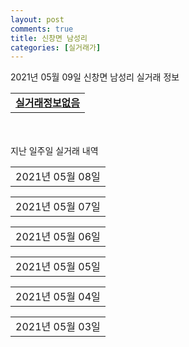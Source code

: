 ```yaml
---
layout: post
comments: true
title: 신창면 남성리
categories: [실거래가]
---
```


2021년 05월 09일 신창면 남성리 실거래 정보

<table>
  <tr>
    <td colspan="4" style="font-weight: bold;"><a href="https://search.naver.com/search.naver?query=실거래정보없음">실거래정보없음</a></td>
  </tr>
    
</table>
    
<div style="margin-top: 50px; margin-bottom: 13px">지난 일주일 실거래 내역</div>

  <table style="width: 100%; margin-bottom: 1px">
      <tr class="header">
        <td>2021년 05월 08일</td>
      </tr>
      <tr class="child" style="display: none">
        <td>
            
        <table>
          <tr>
            <td colspan="4" style="font-weight: bold;"><a href="https://search.naver.com/search.naver?query=샘마을">샘마을</a></td>
          </tr>

          <tr>
            <td>매매</td>
            <td>7층</td>
            <td>39.27㎡</td>
            <td>계약일 2021-04-12</td>
          </tr>
          <tr>
            <td colspan="4">3,200<br>기존최고가 3,200</td>
          </tr>
    
          <tr>
            <td>매매</td>
            <td>9층</td>
            <td>39.27㎡</td>
            <td>계약일 2021-04-12</td>
          </tr>
          <tr>
            <td colspan="4">3,150<br>기존최고가 3,150</td>
          </tr>
    
        </table>
        <table style="margin-top: 5px">
          <tr>
            <td colspan="4" style="font-weight: bold;"><a href="https://search.naver.com/search.naver?query=아산신창장미">아산신창장미</a></td>
          </tr>
    
          <tr>
            <td>매매</td>
            <td>5층</td>
            <td>39.67㎡</td>
            <td>계약일 2021-05-07</td>
          </tr>
          <tr>
            <td colspan="4">2,300<br>기존최고가 2,300</td>
          </tr>
    
        </table>
    
        </td>
      </tr>
  </table>
    
  <table style="width: 100%; margin-bottom: 1px">
      <tr class="header">
        <td>2021년 05월 07일</td>
      </tr>
      <tr class="child" style="display: none">
        <td>
            
        <table>
          <tr>
            <td colspan="4" style="font-weight: bold;"><a href="https://search.naver.com/search.naver?query=다소미">다소미</a></td>
          </tr>

          <tr>
            <td>매매</td>
            <td>4층</td>
            <td>59.92㎡</td>
            <td>계약일 2021-05-02</td>
          </tr>
          <tr>
            <td colspan="4">7,900<br>기존최고가 7,900</td>
          </tr>
    
          <tr>
            <td>매매</td>
            <td>5층</td>
            <td>59.92㎡</td>
            <td>계약일 2021-04-30</td>
          </tr>
          <tr>
            <td colspan="4">7,650<br>기존최고가 7,650</td>
          </tr>
    
        </table>
        <table style="margin-top: 5px">
          <tr>
            <td colspan="4" style="font-weight: bold;"><a href="https://search.naver.com/search.naver?query=샘마을">샘마을</a></td>
          </tr>
    
          <tr>
            <td>매매</td>
            <td>8층</td>
            <td>39.27㎡</td>
            <td>계약일 2021-05-06</td>
          </tr>
          <tr>
            <td colspan="4">3,525<br>기존최고가 3,525</td>
          </tr>
    
        </table>
        <table style="margin-top: 5px">
          <tr>
            <td colspan="4" style="font-weight: bold;"><a href="https://search.naver.com/search.naver?query=신일">신일</a></td>
          </tr>
    
          <tr>
            <td>매매</td>
            <td>6층</td>
            <td>59.756㎡</td>
            <td>계약일 2021-04-10</td>
          </tr>
          <tr>
            <td colspan="4">8,000<br>기존최고가 8,000</td>
          </tr>
    
        </table>
        <table style="margin-top: 5px">
          <tr>
            <td colspan="4" style="font-weight: bold;"><a href="https://search.naver.com/search.naver?query=아산한미금강">아산한미금강</a></td>
          </tr>
    
          <tr>
            <td>매매</td>
            <td>3층</td>
            <td>59.34㎡</td>
            <td>계약일 2021-04-23</td>
          </tr>
          <tr>
            <td colspan="4">4,400<br>기존최고가 4,400</td>
          </tr>
    
        </table>
    
        </td>
      </tr>
  </table>
    
  <table style="width: 100%; margin-bottom: 1px">
      <tr class="header">
        <td>2021년 05월 06일</td>
      </tr>
      <tr class="child" style="display: none">
        <td>
            
        <table>
          <tr>
            <td colspan="4" style="font-weight: bold;"><a href="https://search.naver.com/search.naver?query=실거래정보없음">실거래정보없음</a></td>
          </tr>

        </table>
    
        </td>
      </tr>
  </table>
    
  <table style="width: 100%; margin-bottom: 1px">
      <tr class="header">
        <td>2021년 05월 05일</td>
      </tr>
      <tr class="child" style="display: none">
        <td>
            
        <table>
          <tr>
            <td colspan="4" style="font-weight: bold;"><a href="https://search.naver.com/search.naver?query=샘마을">샘마을</a></td>
          </tr>

          <tr>
            <td>매매</td>
            <td>11층</td>
            <td>39.27㎡</td>
            <td>계약일 2021-05-04</td>
          </tr>
          <tr>
            <td colspan="4">3,500<br>기존최고가 3,500</td>
          </tr>
    
          <tr>
            <td>매매</td>
            <td>14층</td>
            <td>30.42㎡</td>
            <td>계약일 2021-04-29</td>
          </tr>
          <tr>
            <td colspan="4">1,700<br>기존최고가 1,700</td>
          </tr>
    
        </table>
        <table style="margin-top: 5px">
          <tr>
            <td colspan="4" style="font-weight: bold;"><a href="https://search.naver.com/search.naver?query=아산코아루">아산코아루</a></td>
          </tr>
    
          <tr>
            <td>매매</td>
            <td>6층</td>
            <td>84.9418㎡</td>
            <td>계약일 2021-04-06</td>
          </tr>
          <tr>
            <td colspan="4">16,400<br>기존최고가 16,400</td>
          </tr>
    
          <tr>
            <td>매매</td>
            <td>3층</td>
            <td>59.9611㎡</td>
            <td>계약일 2021-04-06</td>
          </tr>
          <tr>
            <td colspan="4">12,200<br>기존최고가 13,200</td>
          </tr>
    
        </table>
        <table style="margin-top: 5px">
          <tr>
            <td colspan="4" style="font-weight: bold;"><a href="https://search.naver.com/search.naver?query=아산코아루에듀파크">아산코아루에듀파크</a></td>
          </tr>
    
          <tr>
            <td>매매</td>
            <td>13층</td>
            <td>113.377㎡</td>
            <td>계약일 2021-04-14</td>
          </tr>
          <tr>
            <td colspan="4">21,200<br>기존최고가 21,200</td>
          </tr>
    
        </table>
        <table style="margin-top: 5px">
          <tr>
            <td colspan="4" style="font-weight: bold;"><a href="https://search.naver.com/search.naver?query=아산 삼부르네상스 더힐">아산 삼부르네상스 더힐</a></td>
          </tr>
    
          <tr>
            <td>전매</td>
            <td>18층</td>
            <td>84.9765㎡</td>
            <td>계약일 2021-05-03</td>
          </tr>
          <tr>
            <td colspan="4">31,286</td>
          </tr>
    
          <tr>
            <td>전매</td>
            <td>10층</td>
            <td>84.9765㎡</td>
            <td>계약일 2021-04-28</td>
          </tr>
          <tr>
            <td colspan="4">30,236</td>
          </tr>
    
          <tr>
            <td>전매</td>
            <td>20층</td>
            <td>84.9765㎡</td>
            <td>계약일 2021-04-28</td>
          </tr>
          <tr>
            <td colspan="4">29,986</td>
          </tr>
    
          <tr>
            <td>전매</td>
            <td>9층</td>
            <td>84.9765㎡</td>
            <td>계약일 2021-05-03</td>
          </tr>
          <tr>
            <td colspan="4">29,786</td>
          </tr>
    
          <tr>
            <td>전매</td>
            <td>15층</td>
            <td>83.8805㎡</td>
            <td>계약일 2021-04-29</td>
          </tr>
          <tr>
            <td colspan="4">29,714</td>
          </tr>
    
          <tr>
            <td>전매</td>
            <td>8층</td>
            <td>83.8805㎡</td>
            <td>계약일 2021-05-03</td>
          </tr>
          <tr>
            <td colspan="4">29,464</td>
          </tr>
    
          <tr>
            <td>전매</td>
            <td>9층</td>
            <td>83.8805㎡</td>
            <td>계약일 2021-05-03</td>
          </tr>
          <tr>
            <td colspan="4">29,464</td>
          </tr>
    
          <tr>
            <td>전매</td>
            <td>5층</td>
            <td>83.8805㎡</td>
            <td>계약일 2021-05-02</td>
          </tr>
          <tr>
            <td colspan="4">29,264</td>
          </tr>
    
          <tr>
            <td>전매</td>
            <td>22층</td>
            <td>83.8805㎡</td>
            <td>계약일 2021-05-03</td>
          </tr>
          <tr>
            <td colspan="4">29,264</td>
          </tr>
    
          <tr>
            <td>전매</td>
            <td>2층</td>
            <td>83.8805㎡</td>
            <td>계약일 2021-05-03</td>
          </tr>
          <tr>
            <td colspan="4">27,814</td>
          </tr>
    
          <tr>
            <td>전매</td>
            <td>9층</td>
            <td>74.9274㎡</td>
            <td>계약일 2021-04-28</td>
          </tr>
          <tr>
            <td colspan="4">26,510</td>
          </tr>
    
          <tr>
            <td>전매</td>
            <td>10층</td>
            <td>74.9021㎡</td>
            <td>계약일 2021-05-03</td>
          </tr>
          <tr>
            <td colspan="4">26,410</td>
          </tr>
    
          <tr>
            <td>전매</td>
            <td>20층</td>
            <td>74.9517㎡</td>
            <td>계약일 2021-05-04</td>
          </tr>
          <tr>
            <td colspan="4">26,360</td>
          </tr>
    
          <tr>
            <td>전매</td>
            <td>17층</td>
            <td>74.9021㎡</td>
            <td>계약일 2021-04-23</td>
          </tr>
          <tr>
            <td colspan="4">26,310</td>
          </tr>
    
          <tr>
            <td>전매</td>
            <td>11층</td>
            <td>74.9274㎡</td>
            <td>계약일 2021-05-03</td>
          </tr>
          <tr>
            <td colspan="4">26,260</td>
          </tr>
    
          <tr>
            <td>전매</td>
            <td>16층</td>
            <td>74.9274㎡</td>
            <td>계약일 2021-04-28</td>
          </tr>
          <tr>
            <td colspan="4">26,110</td>
          </tr>
    
          <tr>
            <td>전매</td>
            <td>2층</td>
            <td>74.9517㎡</td>
            <td>계약일 2021-05-02</td>
          </tr>
          <tr>
            <td colspan="4">25,010</td>
          </tr>
    
          <tr>
            <td>전매</td>
            <td>15층</td>
            <td>59.9345㎡</td>
            <td>계약일 2021-05-04</td>
          </tr>
          <tr>
            <td colspan="4">21,290</td>
          </tr>
    
          <tr>
            <td>전매</td>
            <td>13층</td>
            <td>59.9482㎡</td>
            <td>계약일 2021-05-03</td>
          </tr>
          <tr>
            <td colspan="4">20,690</td>
          </tr>
    
        </table>
    
        </td>
      </tr>
  </table>
    
  <table style="width: 100%; margin-bottom: 1px">
      <tr class="header">
        <td>2021년 05월 04일</td>
      </tr>
      <tr class="child" style="display: none">
        <td>
            
        <table>
          <tr>
            <td colspan="4" style="font-weight: bold;"><a href="https://search.naver.com/search.naver?query=아산 삼부르네상스 더힐">아산 삼부르네상스 더힐</a></td>
          </tr>

          <tr>
            <td>전매</td>
            <td>14층</td>
            <td>84.9765㎡</td>
            <td>계약일 2021-04-29</td>
          </tr>
          <tr>
            <td colspan="4">30,336</td>
          </tr>
    
          <tr>
            <td>전매</td>
            <td>12층</td>
            <td>84.9765㎡</td>
            <td>계약일 2021-05-01</td>
          </tr>
          <tr>
            <td colspan="4">30,286</td>
          </tr>
    
          <tr>
            <td>전매</td>
            <td>9층</td>
            <td>83.8805㎡</td>
            <td>계약일 2021-04-13</td>
          </tr>
          <tr>
            <td colspan="4">29,964</td>
          </tr>
    
          <tr>
            <td>전매</td>
            <td>9층</td>
            <td>83.8805㎡</td>
            <td>계약일 2021-05-02</td>
          </tr>
          <tr>
            <td colspan="4">29,964</td>
          </tr>
    
          <tr>
            <td>전매</td>
            <td>9층</td>
            <td>84.9765㎡</td>
            <td>계약일 2021-04-28</td>
          </tr>
          <tr>
            <td colspan="4">29,786</td>
          </tr>
    
          <tr>
            <td>전매</td>
            <td>5층</td>
            <td>84.9765㎡</td>
            <td>계약일 2021-05-01</td>
          </tr>
          <tr>
            <td colspan="4">29,786</td>
          </tr>
    
          <tr>
            <td>전매</td>
            <td>6층</td>
            <td>84.9765㎡</td>
            <td>계약일 2021-05-03</td>
          </tr>
          <tr>
            <td colspan="4">29,786</td>
          </tr>
    
          <tr>
            <td>전매</td>
            <td>11층</td>
            <td>83.8805㎡</td>
            <td>계약일 2021-05-01</td>
          </tr>
          <tr>
            <td colspan="4">29,464</td>
          </tr>
    
          <tr>
            <td>전매</td>
            <td>4층</td>
            <td>84.9765㎡</td>
            <td>계약일 2021-04-24</td>
          </tr>
          <tr>
            <td colspan="4">29,386</td>
          </tr>
    
          <tr>
            <td>전매</td>
            <td>3층</td>
            <td>84.9765㎡</td>
            <td>계약일 2021-05-02</td>
          </tr>
          <tr>
            <td colspan="4">28,736</td>
          </tr>
    
          <tr>
            <td>전매</td>
            <td>12층</td>
            <td>83.8805㎡</td>
            <td>계약일 2021-04-30</td>
          </tr>
          <tr>
            <td colspan="4">27,814</td>
          </tr>
    
          <tr>
            <td>전매</td>
            <td>2층</td>
            <td>83.8805㎡</td>
            <td>계약일 2021-05-02</td>
          </tr>
          <tr>
            <td colspan="4">27,814</td>
          </tr>
    
          <tr>
            <td>전매</td>
            <td>7층</td>
            <td>74.9517㎡</td>
            <td>계약일 2021-04-30</td>
          </tr>
          <tr>
            <td colspan="4">27,610</td>
          </tr>
    
          <tr>
            <td>전매</td>
            <td>18층</td>
            <td>74.9274㎡</td>
            <td>계약일 2021-05-02</td>
          </tr>
          <tr>
            <td colspan="4">26,510</td>
          </tr>
    
          <tr>
            <td>전매</td>
            <td>12층</td>
            <td>74.9517㎡</td>
            <td>계약일 2021-05-02</td>
          </tr>
          <tr>
            <td colspan="4">26,510</td>
          </tr>
    
          <tr>
            <td>전매</td>
            <td>8층</td>
            <td>74.9517㎡</td>
            <td>계약일 2021-04-30</td>
          </tr>
          <tr>
            <td colspan="4">26,410</td>
          </tr>
    
          <tr>
            <td>전매</td>
            <td>16층</td>
            <td>74.9021㎡</td>
            <td>계약일 2021-05-01</td>
          </tr>
          <tr>
            <td colspan="4">26,410</td>
          </tr>
    
          <tr>
            <td>전매</td>
            <td>6층</td>
            <td>74.9274㎡</td>
            <td>계약일 2021-05-02</td>
          </tr>
          <tr>
            <td colspan="4">26,410</td>
          </tr>
    
          <tr>
            <td>전매</td>
            <td>9층</td>
            <td>74.9517㎡</td>
            <td>계약일 2021-05-01</td>
          </tr>
          <tr>
            <td colspan="4">26,360</td>
          </tr>
    
          <tr>
            <td>전매</td>
            <td>19층</td>
            <td>74.9274㎡</td>
            <td>계약일 2021-04-30</td>
          </tr>
          <tr>
            <td colspan="4">26,310</td>
          </tr>
    
          <tr>
            <td>전매</td>
            <td>18층</td>
            <td>74.9021㎡</td>
            <td>계약일 2021-05-01</td>
          </tr>
          <tr>
            <td colspan="4">26,310</td>
          </tr>
    
          <tr>
            <td>전매</td>
            <td>7층</td>
            <td>74.9274㎡</td>
            <td>계약일 2021-05-01</td>
          </tr>
          <tr>
            <td colspan="4">26,310</td>
          </tr>
    
          <tr>
            <td>전매</td>
            <td>9층</td>
            <td>74.9274㎡</td>
            <td>계약일 2021-05-03</td>
          </tr>
          <tr>
            <td colspan="4">26,310</td>
          </tr>
    
          <tr>
            <td>전매</td>
            <td>5층</td>
            <td>74.9274㎡</td>
            <td>계약일 2021-05-03</td>
          </tr>
          <tr>
            <td colspan="4">26,310</td>
          </tr>
    
          <tr>
            <td>전매</td>
            <td>15층</td>
            <td>74.9021㎡</td>
            <td>계약일 2021-05-02</td>
          </tr>
          <tr>
            <td colspan="4">26,260</td>
          </tr>
    
          <tr>
            <td>전매</td>
            <td>14층</td>
            <td>74.8843㎡</td>
            <td>계약일 2021-04-27</td>
          </tr>
          <tr>
            <td colspan="4">25,910</td>
          </tr>
    
          <tr>
            <td>전매</td>
            <td>13층</td>
            <td>74.8843㎡</td>
            <td>계약일 2021-04-30</td>
          </tr>
          <tr>
            <td colspan="4">25,810</td>
          </tr>
    
          <tr>
            <td>전매</td>
            <td>16층</td>
            <td>74.8843㎡</td>
            <td>계약일 2021-05-03</td>
          </tr>
          <tr>
            <td colspan="4">25,810</td>
          </tr>
    
          <tr>
            <td>전매</td>
            <td>20층</td>
            <td>74.8843㎡</td>
            <td>계약일 2021-05-03</td>
          </tr>
          <tr>
            <td colspan="4">25,810</td>
          </tr>
    
          <tr>
            <td>전매</td>
            <td>5층</td>
            <td>74.8843㎡</td>
            <td>계약일 2021-04-17</td>
          </tr>
          <tr>
            <td colspan="4">25,760</td>
          </tr>
    
          <tr>
            <td>전매</td>
            <td>4층</td>
            <td>74.8843㎡</td>
            <td>계약일 2021-04-30</td>
          </tr>
          <tr>
            <td colspan="4">25,310</td>
          </tr>
    
          <tr>
            <td>전매</td>
            <td>2층</td>
            <td>74.9021㎡</td>
            <td>계약일 2021-05-01</td>
          </tr>
          <tr>
            <td colspan="4">25,210</td>
          </tr>
    
          <tr>
            <td>전매</td>
            <td>2층</td>
            <td>74.8843㎡</td>
            <td>계약일 2021-05-01</td>
          </tr>
          <tr>
            <td colspan="4">24,360</td>
          </tr>
    
          <tr>
            <td>전매</td>
            <td>13층</td>
            <td>59.9345㎡</td>
            <td>계약일 2021-04-28</td>
          </tr>
          <tr>
            <td colspan="4">21,290</td>
          </tr>
    
          <tr>
            <td>전매</td>
            <td>6층</td>
            <td>59.9345㎡</td>
            <td>계약일 2021-04-29</td>
          </tr>
          <tr>
            <td colspan="4">21,240</td>
          </tr>
    
          <tr>
            <td>전매</td>
            <td>12층</td>
            <td>59.9345㎡</td>
            <td>계약일 2021-05-03</td>
          </tr>
          <tr>
            <td colspan="4">21,190</td>
          </tr>
    
          <tr>
            <td>전매</td>
            <td>14층</td>
            <td>59.9482㎡</td>
            <td>계약일 2021-04-30</td>
          </tr>
          <tr>
            <td colspan="4">20,740</td>
          </tr>
    
          <tr>
            <td>전매</td>
            <td>10층</td>
            <td>59.9345㎡</td>
            <td>계약일 2021-05-02</td>
          </tr>
          <tr>
            <td colspan="4">20,740</td>
          </tr>
    
          <tr>
            <td>전매</td>
            <td>5층</td>
            <td>59.9345㎡</td>
            <td>계약일 2021-04-29</td>
          </tr>
          <tr>
            <td colspan="4">20,690</td>
          </tr>
    
          <tr>
            <td>전매</td>
            <td>13층</td>
            <td>59.9345㎡</td>
            <td>계약일 2021-04-29</td>
          </tr>
          <tr>
            <td colspan="4">20,640</td>
          </tr>
    
          <tr>
            <td>전매</td>
            <td>13층</td>
            <td>59.9482㎡</td>
            <td>계약일 2021-05-03</td>
          </tr>
          <tr>
            <td colspan="4">20,600</td>
          </tr>
    
          <tr>
            <td>전매</td>
            <td>11층</td>
            <td>59.9345㎡</td>
            <td>계약일 2021-04-29</td>
          </tr>
          <tr>
            <td colspan="4">20,590</td>
          </tr>
    
          <tr>
            <td>전매</td>
            <td>10층</td>
            <td>59.9482㎡</td>
            <td>계약일 2021-04-28</td>
          </tr>
          <tr>
            <td colspan="4">20,490</td>
          </tr>
    
        </table>
    
        </td>
      </tr>
  </table>
    
  <table style="width: 100%; margin-bottom: 1px">
      <tr class="header">
        <td>2021년 05월 03일</td>
      </tr>
      <tr class="child" style="display: none">
        <td>
            
        <table>
          <tr>
            <td colspan="4" style="font-weight: bold;"><a href="https://search.naver.com/search.naver?query=실거래정보없음">실거래정보없음</a></td>
          </tr>

        </table>
    
        </td>
      </tr>
  </table>
    

